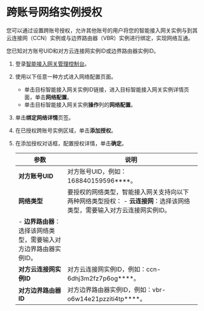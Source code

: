 # 跨账号网络实例授权

您可以通过设置跨账号授权，允许其他账号的用户将您的智能接入网关实例与到其云连接网（CCN）实例或与边界路由器（VBR）实例进行绑定，实现网络互通。

您已知对方账号UID和对方云连接网实例ID或边界路由器实例ID。

1.  登录[智能接入网关管理控制台](https://smartag.console.aliyun.com)。

2.  使用以下任意一种方式进入网络配置页面。

    -   单击目标智能接入网关实例ID链接，进入目标智能接入网关实例详情页面，单击**网络配置**。
    -   单击目标智能接入网关实例**操作**列的**网络配置**。
3.  单击**绑定网络详情**页签。

4.  在已授权跨账号实例区域，单击**添加授权**。

5.  在添加授权对话框，配置授权详情，单击**确定**。

    |参数|说明|
    |--|--|
    |**对方账号UID**|对方账号UID，例如：168840159596\*\*\*\*。|
    |**网络类型**|要授权的网络类型，智能接入网关支持向以下两种网络类型授权：     -   **云连接网**：选择该网络类型，需要输入对方云连接网实例ID。
    -   **边界路由器**：选择该网络类型，需要输入对方边界路由器实例ID。 |
    |**对方云连接网实例ID**|对方云连接网实例ID，例如：ccn-6dhj3m2fz7p6og\*\*\*\*。|
    |**对方边界路由器ID**|对方边界路由器实例ID，例如：vbr-o6w14e21pzziti4tp\*\*\*\*。|


